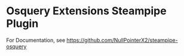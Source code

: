 # Osquery Extensions Steampipe Plugin

For Documentation, see https://github.com/NullPointerX2/steampipe-osquery
